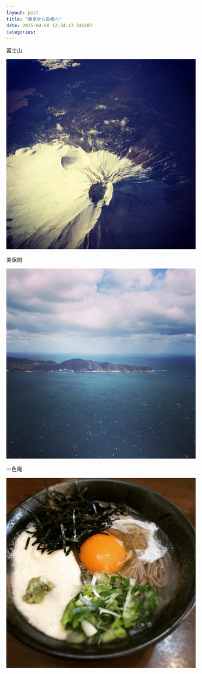 ```yaml
---
layout: post
title: "東京から島根へ"
date: 2015-04-08 12:34:47.246687
categories: 
---
```


富士山

![](/assets/images/201503/11055975_788701167880940_265940827_n.jpg)

美保関

![美保関](/assets/images/201503/11055938_440210536141264_1745744403_n.jpg)

一色庵

![一色庵](/assets/images/201503/11008176_893658384025017_591781569_n.jpg)


